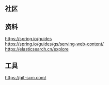 ## 社区

## 资料
https://spring.io/guides  
https://spring.io/guides/gs/serving-web-content/  
https://elasticsearch.cn/explore 

## 工具
https://git-scm.com/